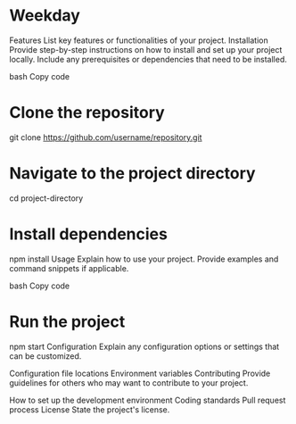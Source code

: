 # Weekday

Features
List key features or functionalities of your project.
Installation
Provide step-by-step instructions on how to install and set up your project locally. Include any prerequisites or dependencies that need to be installed.

bash
Copy code
# Clone the repository
git clone https://github.com/username/repository.git

# Navigate to the project directory
cd project-directory

# Install dependencies
npm install
Usage
Explain how to use your project. Provide examples and command snippets if applicable.

bash
Copy code
# Run the project
npm start
Configuration
Explain any configuration options or settings that can be customized.

Configuration file locations
Environment variables
Contributing
Provide guidelines for others who may want to contribute to your project.

How to set up the development environment
Coding standards
Pull request process
License
State the project's license.
